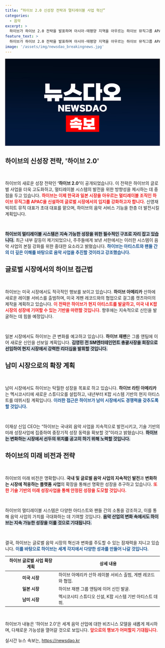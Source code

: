 ```yaml
---
title: “하이브 2.0 신성장 전략과 멀티레이블 사업 혁신”
categories:
  - 음악
excerpt: >
  하이브가 하이브 2.0 전략을 발표하며 아시아·태평양 지역을 아우르는 하이브 뮤직그룹 APAC 신설을 알렸다. 글로벌 음악 시장에 본격 진출하며, 멀티레이블 시스템을 통한 지속 가능한 성장에 집중한다.
feature_text: >
  하이브가 하이브 2.0 전략을 발표하며 아시아·태평양 지역을 아우르는 하이브 뮤직그룹 APAC 신설을 알렸다. 글로벌 음악 시장에 본격 진출하며, 멀티레이블 시스템을 통한 지속 가능한 성장에 집중한다.
image: '/assets/img/newsdao_breakingnews.jpg'
---
```


<p><img src="/assets/img/newsdao_breakingnews.jpg" alt="flaretime 속보" /></p>

<h2 data-ke-size="size26">하이브의 신성장 전략, '하이브 2.0'</h2>

<p data-ke-size="size16">&nbsp;</p>

<p>하이브의 새로운 성장 전략인 <b>‘하이브 2.0’</b>이 공개되었습니다. 이 전략은 하이브의 글로벌 사업을 더욱 고도화하고, 멀티레이블 시스템의 발전을 위한 방향성을 제시하는 데 중점을 두고 있습니다. <b><span style="color: #ee2323;">하이브는 이제 한국과 일본 시장을 아우르는 멀티레이블 조직인 하이브 뮤직그룹 APAC을 신설하여 글로벌 시장에서의 입지를 강화하고자 합니다.</span></b> 신영재 빅히트 뮤직 대표가 초대 대표를 맡으며, 하이브의 음악 서비스 기능을 한층 더 발전시킬 계획입니다.</p>

<p data-ke-size="size16">&nbsp;</p>

<p><b><span style="background-color: #21538527;">하이브의 멀티레이블 시스템은 지속 가능한 성장을 위한 필수적인 구조로 자리 잡고 있습니다.</span></b> 최근 내부 갈등이 제기되었으나, 주주들에게 보낸 서한에서는 이러한 시스템이 음악 사업의 본질 강화를 위한 중대한 요소라고 밝혔습니다. <b><span style="color: #1a5490;">하이브는 아티스트와 팬들 간의 더 깊은 이해를 바탕으로 음악 사업을 추진할 것이라고 강조했습니다.</span></b></p>

<h2 data-ke-size="size26">글로벌 시장에서의 하이브 접근법</h2>

<p data-ke-size="size16">&nbsp;</p>

<p>하이브는 미국 시장에서도 적극적인 행보를 보이고 있습니다. <b>하이브 아메리카</b> 산하에 새로운 레이블 서비스를 출범하며, 미국 게펜 레코드와의 협업으로 걸그룹 캣츠아이의 제작을 계획하고 있습니다. <b><span style="color: #ee2323;">이 전략은 하이브가 현지 아티스트를 발굴하고, 미국 내 K팝 시장의 성장에 기여할 수 있는 기반을 마련할 것입니다.</span></b> 향후에는 지속적으로 신인을 발굴하는 데 힘쓸 예정입니다.</p>

<p data-ke-size="size16">&nbsp;</p>

<p>일본 시장에서도 하이브는 큰 변화를 예고하고 있습니다. <b>하이브 재팬</b>은 그룹 앤팀에 이어 새로운 신인을 선보일 계획입니다. <b><span style="background-color: #21538527;">김영민 전 SM엔터테인먼트 총괄사장을 회장으로 선임하여 현지 시장에서 강력한 리더십을 발휘할 것입니다.</span></b> </p>

<h2 data-ke-size="size26">남미 시장으로의 확장 계획</h2>

<p data-ke-size="size16">&nbsp;</p>

<p>남미 시장에서도 하이브는 탁월한 성장을 목표로 하고 있습니다. <b>하이브 라틴 아메리카</b>는 멕시코시티에 새로운 스튜디오를 설립하고, 내년부터 K팝 시스템 기반의 현지 아티스트를 데뷔시킬 계획입니다. <b><span style="color: #1a5490;">이러한 접근은 하이브가 남미 시장에서도 경쟁력을 갖추도록 할 것입니다.</span></b></p>

<p data-ke-size="size16">&nbsp;</p>

<p>이재상 신임 CEO는 “하이브는 국내외 음악 사업을 지속적으로 발전시키고, 기술 기반의 미래 성장사업에 집중하여 중장기적 성장 동력을 확보할 것”이라고 밝혔습니다. <b><span style="background-color: #21538527;">하이브는 변화하는 시장에서 선두의 위치를 공고히 하기 위해 노력할 것입니다.</span></b></p>

<h2 data-ke-size="size26">하이브의 미래 비전과 전략</h2>

<p data-ke-size="size16">&nbsp;</p>

<p>하이브의 미래 비전은 명확합니다. <b>국내 및 글로벌 음악 사업의 지속적인 발전</b>과 <b>변화하는 시장에 적응하는 플랫폼 사업</b>의 확장을 통해선 명확한 성장을 추구하고 있습니다. <b><span style="color: #ee2323;">또한 기술 기반의 미래 성장사업을 통해 안정된 성장을 도모할 것입니다.</span></b> </p>

<p data-ke-size="size16">&nbsp;</p>

<p>하이브의 멀티레이블 시스템은 다양한 아티스트와 팬들 간의 소통을 강조하고, 이를 통해 음악 사업의 가치를 극대화하는 데 기여할 것입니다. <b><span style="background-color: #21538527;">음악 산업의 변화 속에서도 하이브는 지속 가능한 성장을 이룰 것으로 기대됩니다.</span></b></p>

<p data-ke-size="size16">&nbsp;</p>

<p>결국, 하이브는 글로벌 음악 시장의 혁신과 변화를 주도할 수 있는 잠재력을 지니고 있습니다. <b><span style="color: #1a5490;">이를 바탕으로 하이브는 세계 각지에서 다양한 성과를 만들어 나갈 것입니다.</span></b> </p>

<table style="width: 100%;">
    <thead>
        <tr>
            <th style="text-align: center;"><b>하이브 글로벌 사업 확장 계획</b></th>
            <th style="text-align: center;"><b>상세 내용</b></th>
        </tr>
    </thead>
    <tbody>
        <tr>
            <td style="text-align: center; height: 17px;"><b>미국 시장</b></td>
            <td>하이브 아메리카 산하 레이블 서비스 출범, 게펜 레코드와 협업.</td>
        </tr>
        <tr>
            <td style="text-align: center; height: 17px;"><b>일본 시장</b></td>
            <td>하이브 재팬 그룹 앤팀에 이어 신인 발굴.</td>
        </tr>
        <tr>
            <td style="text-align: center; height: 17px;"><b>남미 시장</b></td>
            <td>멕시코시티 스튜디오 신설, K팝 시스템 기반 아티스트 데뷔.</td>
        </tr>
    </tbody>
</table>

<p data-ke-size="size16">&nbsp;</p>

<p>하이브가 내놓은 ‘하이브 2.0’은 세계 음악 산업에 대한 비즈니스 모델을 새롭게 제시하며, 다채로운 가능성을 열어갈 것으로 보입니다. <b><span style="color: #ee2323;">앞으로의 행보가 어떠할지 기대됩니다.</span></b></p>
실시간 뉴스 속보는, <a href="https://newsdao.kr" rel="dofollow">https://newsdao.kr</a>


